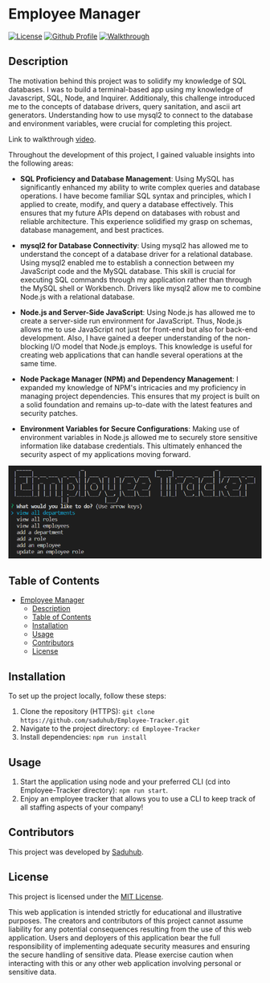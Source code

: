 # Employee Manager
[![License](https://img.shields.io/badge/License-MIT-green.svg)](https://opensource.org/license/mit/)
[![Github Profile](https://img.shields.io/badge/GitHub-Saduhub-blue?logo=github)](https://github.com/saduhub)
[![Walkthrough](https://img.shields.io/badge/Drive-Walkthrough-orange?logo=googledrive)](https://drive.google.com/file/d/1yBMq8BAtkA2cVKqmzAlSwL9X2fW2K2Nx/view)

## Description

The motivation behind this project was to solidify my knowledge of SQL databases. I was to build a terminal-based app using my knowledge of Javascript, SQL, Node, and Inquirer. Additionaly, this challenge introduced me to the concepts of database drivers, query sanitation, and ascii art generators. Understanding how to use mysql2 to connect to the database and environment variables, were crucial for completing this project. 

Link to walkthrough [video](https://drive.google.com/file/d/1yBMq8BAtkA2cVKqmzAlSwL9X2fW2K2Nx/view).

Throughout the development of this project, I gained valuable insights into the following areas:
  
- **SQL Proficiency and Database Management**: Using MySQL has significantly enhanced my ability to write complex queries and database operations. I have become familiar SQL syntax and principles, which I applied to create, modify, and query a database effectively. This ensures that my future APIs depend on databases with robust and reliable architecture. This experience solidified my grasp on schemas, database management, and best practices.
  
- **mysql2 for Database Connectivity**: Using mysql2 has allowed me to understand the concept of a database driver for a relational database. Using mysql2 enabled me to establish a connection between my JavaScript code and the MySQL database. This skill is crucial for executing SQL commands through my application rather than through the MySQL shell or Workbench. Drivers like mysql2 allow me to combine Node.js with a relational database.
  
- **Node.js and Server-Side JavaScript**: Using Node.js has allowed me to create a server-side run environment for JavaScript. Thus, Node.js allows me to use JavaScript not just for front-end but also for back-end development. Also, I have gained a deeper understanding of the non-blocking I/O model that Node.js employs. This knowledge is useful for creating web applications that can handle several operations at the same time.
  
- **Node Package Manager (NPM) and Dependency Management**: I expanded my knowledge of NPM's intricacies and my proficiency in managing project dependencies. This ensures that my project is built on a solid foundation and remains up-to-date with the latest features and security patches.

- **Environment Variables for Secure Configurations**: Making use of environment variables in Node.js allowed me to securely store sensitive information like database credentials. This ultimately enhanced the security aspect of my applications moving forward.

![Screenshot of Employee Tracker](assets/employee_tracker_cli_screencapture.png)

## Table of Contents

- [Employee Manager](#employee-manager)
  - [Description](#description)
  - [Table of Contents](#table-of-contents)
  - [Installation](#installation)
  - [Usage](#usage)
  - [Contributors](#contributors)
  - [License](#license)

## Installation

To set up the project locally, follow these steps:

1. Clone the repository (HTTPS): `git clone https://github.com/saduhub/Employee-Tracker.git`
2. Navigate to the project directory: `cd Employee-Tracker`
3. Install dependencies: `npm run install`

## Usage

1. Start the application using node and your preferred CLI (cd into Employee-Tracker directory): `npm run start`.
2. Enjoy an employee tracker that allows you to use a CLI to keep track of all staffing aspects of your company! 

## Contributors

This project was developed by [Saduhub](https://github.com/saduhub).

## License

This project is licensed under the [MIT License](https://opensource.org/license/mit/).

This web application is intended strictly for educational and illustrative purposes. The creators and contributors of this project cannot assume liability for any potential consequences resulting from the use of this web application.
Users and deployers of this application bear the full responsibility of implementing adequate security measures and ensuring the secure handling of sensitive data. Please exercise caution when interacting with this or any other web application involving personal or sensitive data.
